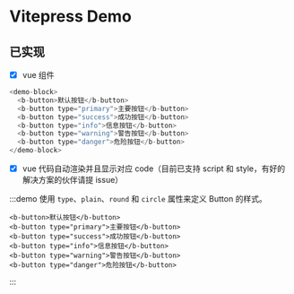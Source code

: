 # Vitepress Demo

## 已实现

- [x] vue 组件

```js
<demo-block>
  <b-button>默认按钮</b-button>
  <b-button type="primary">主要按钮</b-button>
  <b-button type="success">成功按钮</b-button>
  <b-button type="info">信息按钮</b-button>
  <b-button type="warning">警告按钮</b-button>
  <b-button type="danger">危险按钮</b-button>
</demo-block>
```

- [x] vue 代码自动渲染并且显示对应 code（目前已支持 script 和 style，有好的解决方案的伙伴请提 issue）

:::demo 使用 `type`、`plain`、`round` 和 `circle` 属性来定义 Button 的样式。

```vue
<b-button>默认按钮</b-button>
<b-button type="primary">主要按钮</b-button>
<b-button type="success">成功按钮</b-button>
<b-button type="info">信息按钮</b-button>
<b-button type="warning">警告按钮</b-button>
<b-button type="danger">危险按钮</b-button>
```

:::
